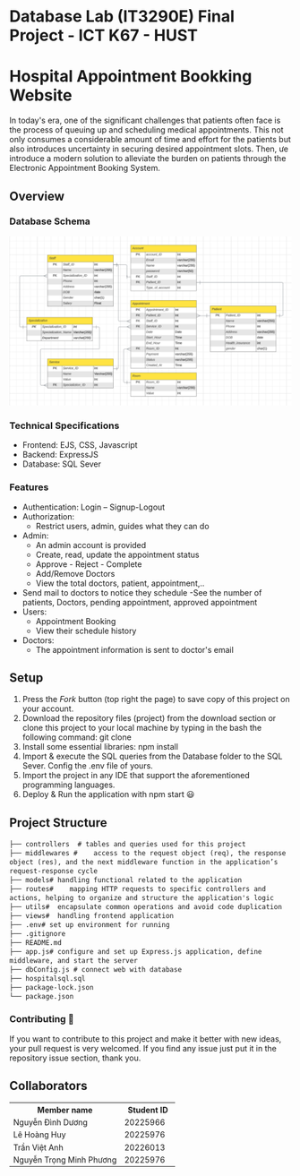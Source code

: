 # Database Lab (IT3290E) Final Project - ICT K67 - HUST

# Hospital Appointment Bookking Website 
In today's era, one of the significant challenges that patients often face is the process of queuing up and scheduling medical appointments. This not only consumes a considerable amount of time and effort for the patients but also introduces uncertainty in securing desired appointment slots. Then, ưe introduce a modern solution to alleviate the burden on patients through the Electronic Appointment Booking System. 

## Overview

### Database Schema
![Architecture](https://github.com/qinshihuangtheconqueror/ProjectDatabase/blob/finalHUy/ERD%20hospital.png)

### Technical Specifications
* Frontend: EJS, CSS, Javascript
* Backend: ExpressJS
* Database: SQL Sever

### Features
- Authentication: Login – Signup-Logout
- Authorization:
  - Restrict users, admin, guides what they can do
- Admin:
  - An admin account is provided
  - Create, read, update the appointment status
  - Approve - Reject - Complete
  - Add/Remove Doctors
  - View the total doctors, patient, appointment,..
 - Send mail to doctors to notice they schedule
 -See the number of patients, Doctors, pending appointment, approved appointment
- Users:
  - Appointment Booking
  - View their schedule history 
- Doctors:
  - The appointment information is sent to doctor's email

## Setup
1. Press the *Fork* button (top right the page) to save copy of this project on your account.
2. Download the repository files (project) from the download section or clone this project to your local machine by typing in the bash the following command:
       git clone 
3. Install some essential libraries: npm install
4. Import & execute the SQL queries from the Database folder to the SQL Sever. Config the .env file of yours.
5. Import the project in any IDE that support the aforementioned programming languages.
6. Deploy & Run the application with npm start 😃

## Project Structure
    ├── controllers  # tables and queries used for this project
    ├── middlewares #    access to the request object (req), the response object (res), and the next middleware function in the application’s request-response cycle
    ├── models# handling functional related to the application
    ├── routes#    mapping HTTP requests to specific controllers and actions, helping to organize and structure the application's logic        
    ├── utils#  encapsulate common operations and avoid code duplication
    ├── views#  handling frontend application
    ├── .env# set up environment for running
    ├── .gitignore
    ├── README.md
    ├── app.js# configure and set up Express.js application, define middleware, and start the server
    ├── dbConfig.js # connect web with database
    ├── hospitalsql.sql
    ├── package-lock.json
    └── package.json


### Contributing 🔧
If you want to contribute to this project and make it better with new ideas, your pull request is very welcomed.
If you find any issue just put it in the repository issue section, thank you.

## Collaborators
<table>
    <tbody>
        <tr>
            <th align="center">Member name</th>
            <th align="center">Student ID</th>
        </tr>
        <tr>
            <td>Nguyễn Đình Dương</td>
            <td align="center"> 20225966&nbsp;&nbsp;&nbsp;</td>
        </tr>
        <tr>
            <td>Lê Hoàng Huy</td>
            <td align="center">20225976&nbsp;&nbsp;&nbsp;</td>
        </tr>
        <tr>
            <td>Trần Việt Anh</td>
            <td align="center"> 20226013&nbsp;&nbsp;&nbsp;</td>
        </tr>
        <tr>
            <td>Nguyễn Trọng Minh Phương</td>
            <td align="center"> 20225976&nbsp;&nbsp;&nbsp;</td>
        </tr>
    </tbody>
</table>
